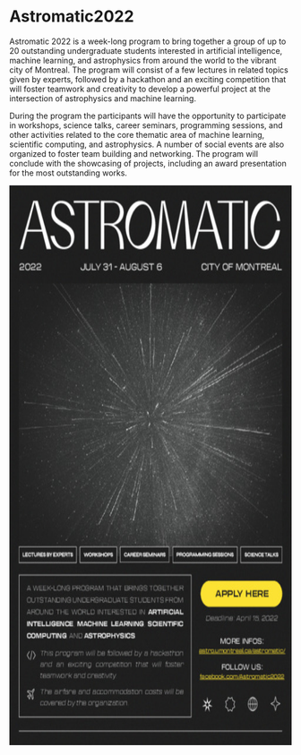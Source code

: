 # Astromatic2022

Astromatic 2022 is a week-long program to bring together a group of up to 20 
outstanding undergraduate students interested in artificial intelligence, 
machine learning, and astrophysics from around the world to the 
vibrant city of Montreal. The program will consist of a few lectures in 
related topics given by experts, followed by a hackathon and an 
exciting competition that will foster teamwork and creativity to develop a powerful 
project at the intersection of astrophysics and machine learning.

During the program the participants will have the opportunity to 
participate in workshops, science talks, career seminars, programming 
sessions, and other activities related to the core thematic area of machine 
learning, scientific computing, and astrophysics. A number of social events are also organized 
to foster team building and networking. The program will conclude with the 
showcasing of projects, including an award presentation for the most outstanding works.

<img src="https://raw.githubusercontent.com/ParsecInstitute/Astromatic2022/main/.github/images/poster.jpg" alt="" style="height: 1000px; width:1000px;"/>

